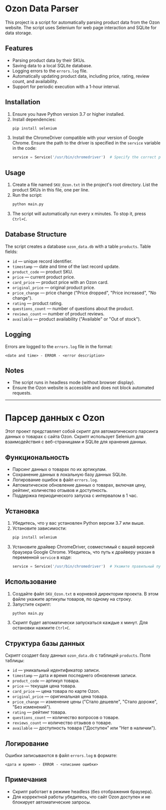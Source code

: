 # Ozon Data Parser

This project is a script for automatically parsing product data from the Ozon website. The script uses Selenium for web page interaction and SQLite for data storage.

## Features

- Parsing product data by their SKUs.
- Saving data to a local SQLite database.
- Logging errors to the `errors.log` file.
- Automatically updating product data, including price, rating, review count, and availability.
- Support for periodic execution with a 1-hour interval.

## Installation

1. Ensure you have Python version 3.7 or higher installed.
2. Install dependencies:
   ```bash
   pip install selenium
   ```
3. Install the ChromeDriver compatible with your version of Google Chrome. Ensure the path to the driver is specified in the `service` variable in the code:
   ```python
   service = Service('/usr/bin/chromedriver')  # Specify the correct path
   ```

## Usage

1. Create a file named `SKU_Ozon.txt` in the project's root directory. List the product SKUs in this file, one per line.
2. Run the script:
   ```bash
   python main.py
   ```
3. The script will automatically run every x minutes. To stop it, press `Ctrl+C`.

## Database Structure

The script creates a database `ozon_data.db` with a table `products`. Table fields:

- `id` — unique record identifier.
- `timestamp` — date and time of the last record update.
- `product_code` — product SKU.
- `price` — current product price.
- `card_price` — product price with an Ozon card.
- `original_price` — original product price.
- `price_change` — price change ("Price dropped", "Price increased", "No change").
- `rating` — product rating.
- `questions_count` — number of questions about the product.
- `reviews_count` — number of product reviews.
- `available` — product availability ("Available" or "Out of stock").

## Logging

Errors are logged to the `errors.log` file in the format:
```
<date and time> - ERROR - <error description>
```

## Notes

- The script runs in headless mode (without browser display).
- Ensure the Ozon website is accessible and does not block automated requests.

---

# Парсер данных с Ozon

Этот проект представляет собой скрипт для автоматического парсинга данных о товарах с сайта Ozon. Скрипт использует Selenium для взаимодействия с веб-страницами и SQLite для хранения данных.

## Функциональность

- Парсинг данных о товарах по их артикулам.
- Сохранение данных в локальную базу данных SQLite.
- Логирование ошибок в файл `errors.log`.
- Автоматическое обновление данных о товарах, включая цену, рейтинг, количество отзывов и доступность.
- Поддержка периодического запуска с интервалом в 1 час.

## Установка

1. Убедитесь, что у вас установлен Python версии 3.7 или выше.
2. Установите зависимости:
   ```bash
   pip install selenium
   ```
3. Установите драйвер ChromeDriver, совместимый с вашей версией браузера Google Chrome. Убедитесь, что путь к драйверу указан в переменной `service` в коде:
   ```python
   service = Service('/usr/bin/chromedriver')  # Укажите правильный путь
   ```

## Использование

1. Создайте файл `SKU_Ozon.txt` в корневой директории проекта. В этом файле укажите артикулы товаров, по одному на строку.
2. Запустите скрипт:
   ```bash
   python main.py
   ```
3. Скрипт будет автоматически запускаться каждые x минут. Для остановки нажмите `Ctrl+C`.

## Структура базы данных

Скрипт создает базу данных `ozon_data.db` с таблицей `products`. Поля таблицы:

- `id` — уникальный идентификатор записи.
- `timestamp` — дата и время последнего обновления записи.
- `product_code` — артикул товара.
- `price` — текущая цена товара.
- `card_price` — цена товара по карте Ozon.
- `original_price` — оригинальная цена товара.
- `price_change` — изменение цены ("Стало дешевле", "Стало дороже", "Без изменений").
- `rating` — рейтинг товара.
- `questions_count` — количество вопросов о товаре.
- `reviews_count` — количество отзывов о товаре.
- `available` — доступность товара ("Доступен" или "Нет в наличии").

## Логирование

Ошибки записываются в файл `errors.log` в формате:
```
<дата и время> - ERROR - <описание ошибки>
```

## Примечания

- Скрипт работает в режиме headless (без отображения браузера).
- Для корректной работы убедитесь, что сайт Ozon доступен и не блокирует автоматические запросы.
